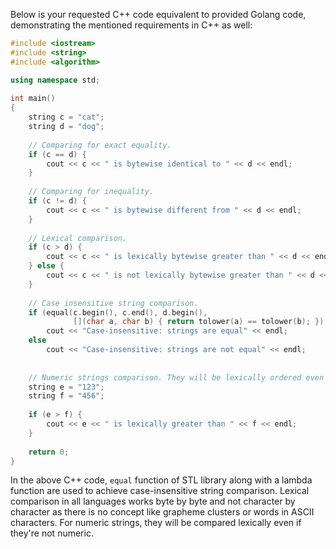 Below is your requested C++ code equivalent to provided Golang code, demonstrating the mentioned requirements in C++ as well:

```c++
#include <iostream>
#include <string>
#include <algorithm> 

using namespace std;
  
int main() 
{ 
    string c = "cat";
    string d = "dog";
    
    // Comparing for exact equality.
    if (c == d) {
        cout << c << " is bytewise identical to " << d << endl;
    }
  
    // Comparing for inequality.
    if (c != d) {
        cout << c << " is bytewise different from " << d << endl;
    } 
    
    // Lexical comparison.
    if (c > d) {
        cout << c << " is lexically bytewise greater than " << d << endl;
    } else {
        cout << c << " is not lexically bytewise greater than " << d << endl;
    }  
    
    // Case insensitive string comparison.
    if (equal(c.begin(), c.end(), d.begin(), 
              [](char a, char b) { return tolower(a) == tolower(b); }))
        cout << "Case-insensitive: strings are equal" << endl;
    else
        cout << "Case-insensitive: strings are not equal" << endl; 
    
  
    // Numeric strings comparison. They will be lexically ordered even if they're not numerics.
    string e = "123";
    string f = "456";
    
    if (e > f) {
        cout << e << " is lexically greater than " << f << endl;
    } 
  
    return 0; 
}
```
In the above C++ code, `equal` function of STL library along with a lambda function are used to achieve case-insensitive string comparison. Lexical comparison in all languages works byte by byte and not character by character as there is no concept like grapheme clusters or words in ASCII characters. For numeric strings, they will be compared lexically even if they're not numeric.

